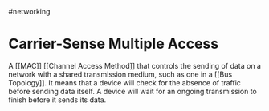 #networking 
# Carrier-Sense Multiple Access
A [[MAC]] [[Channel Access Method]] that controls the sending of data on a network with a shared transmission medium, such as one in a [[Bus Topology]].
It means that a device will check for the absence of traffic before sending data itself.
A device will wait for an ongoing transmission to finish before it sends its data.
